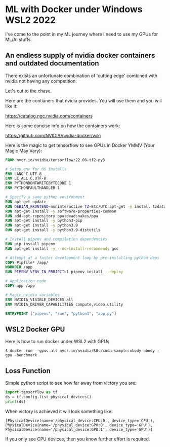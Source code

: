# ML with Docker under Windows WSL2 2022

I've come to the point in my ML journey where I need to use my GPUs for ML/AI stuffs.


## An endless supply of nvidia docker containers and outdated documentation

There exists an unfortunate combination of 'cutting edge' combined with nvidia not having any competition.

Let's cut to the chase.

Here are the contianers that nvidia provides. You will use them and you will like it:

https://catalog.ngc.nvidia.com/containers

Here is some concise info on how the containers work:

https://github.com/NVIDIA/nvidia-docker/wiki

Here is the magic to get tensorflow to see GPUs in Docker
YMMV (Your Magic May Vary):

```Dockerfile
FROM nvcr.io/nvidia/tensorflow:22.08-tf2-py3

# Setup env for OS installs
ENV LANG C.UTF-8
ENV LC_ALL C.UTF-8
ENV PYTHONDONTWRITEBYTECODE 1
ENV PYTHONFAULTHANDLER 1

# Specify a sane python environment
RUN apt-get update
RUN DEBIAN_FRONTEND=noninteractive TZ=Etc/UTC apt-get -y install tzdata
RUN apt-get install -y software-properties-common
RUN add-apt-repository ppa:deadsnakes/ppa
RUN apt-get install -y python3-pip
RUN apt-get install -y python3.9
RUN apt-get install -y python3.9-distutils

# Install pipenv and compilation dependencies
RUN pip install pipenv
RUN apt-get install -y --no-install-recommends gcc

# Attempt at a faster development loop by pre-installing python deps
COPY Pipfile* /app/
WORKDIR /app
RUN PIPENV_VENV_IN_PROJECT=1 pipenv install --deploy

# Application code
COPY app /app

# Magic nvidia variables
ENV NVIDIA_VISIBLE_DEVICES all
ENV NVIDIA_DRIVER_CAPABILITIES compute,video,utility

ENTRYPOINT ["pipenv", "run", "python3", "app.py"]
```

## WSL2 Docker GPU
Here is how to run docker under WSL2 with GPUs

```console
$ docker run --gpus all nvcr.io/nvidia/k8s/cuda-sample:nbody nbody -gpu -benchmark
```

## Loss Function
Simple python script to see how far away from victory you are:

```python
import tensorflow as tf
ds = tf.config.list_physical_devices()
print(ds)
```

When victory is achieved it will look something like:
```console
[PhysicalDevice(name='/physical_device:CPU:0', device_type='CPU'), PhysicalDevice(name='/physical_device:GPU:0', device_type='GPU'), PhysicalDevice(name='/physical_device:GPU:1', device_type='GPU')]
```
If you only see CPU devices, then you know further effort is required.